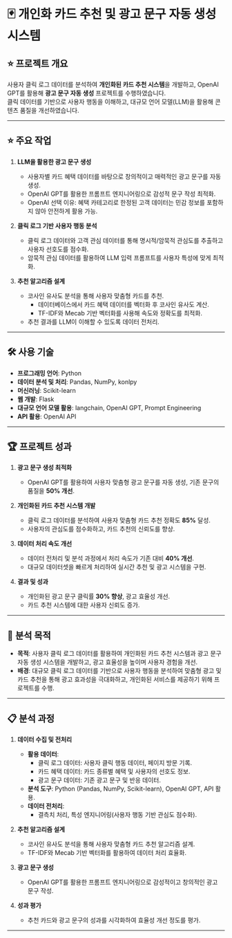 # 🃏 개인화 카드 추천 및 광고 문구 자동 생성 시스템

## ⭐ 프로젝트 개요
사용자 클릭 로그 데이터를 분석하여 **개인화된 카드 추천 시스템**을 개발하고, OpenAI GPT를 활용해 **광고 문구 자동 생성** 프로젝트를 수행하였습니다.  
클릭 데이터를 기반으로 사용자 행동을 이해하고, 대규모 언어 모델(LLM)을 활용해 콘텐츠 품질을 개선하였습니다.

---

## ⭐ 주요 작업
1. **LLM을 활용한 광고 문구 생성**
   - 사용자별 카드 혜택 데이터를 바탕으로 창의적이고 매력적인 광고 문구를 자동 생성.
   - OpenAI GPT를 활용한 프롬프트 엔지니어링으로 감성적 문구 작성 최적화.
   - OpenAI 선택 이유: 혜택 카테고리로 한정된 고객 데이터는 민감 정보를 포함하지 않아 안전하게 활용 가능.

2. **클릭 로그 기반 사용자 행동 분석**
   - 클릭 로그 데이터와 고객 관심 데이터를 통해 명시적/암묵적 관심도를 추출하고 사용자 선호도를 점수화.
   - 암묵적 관심 데이터를 활용하여 LLM 입력 프롬프트를 사용자 특성에 맞게 최적화.

3. **추천 알고리즘 설계**
   - 코사인 유사도 분석을 통해 사용자 맞춤형 카드를 추천.
     - 데이터베이스에서 카드 혜택 데이터를 벡터화 후 코사인 유사도 계산.
     - TF-IDF와 Mecab 기반 벡터화를 사용해 속도와 정확도를 최적화.
   - 추천 결과를 LLM이 이해할 수 있도록 데이터 전처리.

---

## 🛠️ 사용 기술
- **프로그래밍 언어**: Python
- **데이터 분석 및 처리**: Pandas, NumPy, konlpy
- **머신러닝**: Scikit-learn
- **웹 개발**: Flask
- **대규모 언어 모델 활용**: langchain, OpenAI GPT, Prompt Engineering
- **API 활용**: OpenAI API

---

## 🏆 프로젝트 성과
1. **광고 문구 생성 최적화**
   - OpenAI GPT를 활용하여 사용자 맞춤형 광고 문구를 자동 생성, 기존 문구의 품질을 **50% 개선**.

2. **개인화된 카드 추천 시스템 개발**
   - 클릭 로그 데이터를 분석하여 사용자 맞춤형 카드 추천 정확도 **85%** 달성.
   - 사용자의 관심도를 점수화하고, 카드 추천의 신뢰도를 향상.

3. **데이터 처리 속도 개선**
   - 데이터 전처리 및 분석 과정에서 처리 속도가 기존 대비 **40% 개선**.
   - 대규모 데이터셋을 빠르게 처리하여 실시간 추천 및 광고 시스템을 구현.

4. **결과 및 성과**
   - 개인화된 광고 문구 클릭률 **30% 향상**, 광고 효율성 개선.
   - 카드 추천 시스템에 대한 사용자 신뢰도 증가.

---

## 🎯 분석 목적
- **목적**: 사용자 클릭 로그 데이터를 활용하여 개인화된 카드 추천 시스템과 광고 문구 자동 생성 시스템을 개발하고, 광고 효율성을 높이며 사용자 경험을 개선.
- **배경**: 대규모 클릭 로그 데이터를 기반으로 사용자 행동을 분석하여 맞춤형 광고 및 카드 추천을 통해 광고 효과성을 극대화하고, 개인화된 서비스를 제공하기 위해 프로젝트를 수행.

---

## 📋 분석 과정

1. **데이터 수집 및 전처리**
   - **활용 데이터**:
     - 클릭 로그 데이터: 사용자 클릭 행동 데이터, 페이지 방문 기록.
     - 카드 혜택 데이터: 카드 종류별 혜택 및 사용자의 선호도 정보.
     - 광고 문구 데이터: 기존 광고 문구 및 반응 데이터.
   - **분석 도구**: Python (Pandas, NumPy, Scikit-learn), OpenAI GPT, API 활용.
   - **데이터 전처리**:
     - 결측치 처리, 특성 엔지니어링(사용자 행동 기반 관심도 점수화).

2. **추천 알고리즘 설계**
   - 코사인 유사도 분석을 통해 사용자 맞춤형 카드 추천 알고리즘 설계.
   - TF-IDF와 Mecab 기반 벡터화를 활용하여 데이터 처리 효율화.

3. **광고 문구 생성**
   - OpenAI GPT를 활용한 프롬프트 엔지니어링으로 감성적이고 창의적인 광고 문구 작성.

4. **성과 평가**
   - 추천 카드와 광고 문구의 성과를 시각화하여 효율성 개선 정도를 평가.

---
